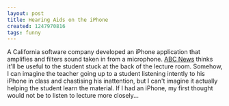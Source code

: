 ```yaml
---
layout: post
title: Hearing Aids on the iPhone
created: 1247970816
tags: funny
---
```

A California software company developed an iPhone application that amplifies and filters sound taken in from a microphone. [ABC News](http://www.abcnews.go.com/Technology/AheadoftheCurve/story?id=8111001&page=1) thinks it'll be useful to the student stuck at the back of the lecture room. Somehow, I can imagine the teacher going up to a student listening intently to his iPhone in class and chastising his inattention, but I can't imagine it actually helping the student learn the material. If I had an iPhone, my first thought would not be to listen to lecture more closely...
